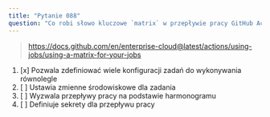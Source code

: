 ```yaml
---
title: "Pytanie 088"
question: "Co robi słowo kluczowe `matrix` w przepływie pracy GitHub Actions?"
---
```



> https://docs.github.com/en/enterprise-cloud@latest/actions/using-jobs/using-a-matrix-for-your-jobs
1. [x] Pozwala zdefiniować wiele konfiguracji zadań do wykonywania równolegle
1. [ ] Ustawia zmienne środowiskowe dla zadania
1. [ ] Wyzwala przepływy pracy na podstawie harmonogramu
1. [ ] Definiuje sekrety dla przepływu pracy

